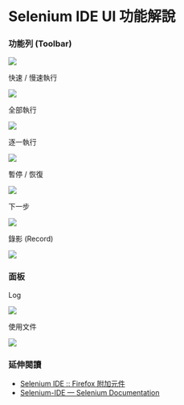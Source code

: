 # Selenium IDE UI 功能解說

### 功能列 (Toolbar)

![](http://www.seleniumhq.org/docs/_images/chapt3_img06_IDE_features.png)

快速 / 慢速執行

![](http://www.seleniumhq.org/docs/_images/chapt3_img07_Speed_Control.png)

全部執行

![](http://www.seleniumhq.org/docs/_images/chapt3_img08_Run_All.png)

逐一執行

![](http://www.seleniumhq.org/docs/_images/chapt3_img09_Run.png)

暫停 / 恢復

![](http://www.seleniumhq.org/docs/_images/chapt3_img10_Pause.png)

下一步

![](http://www.seleniumhq.org/docs/_images/chapt3_img12_Step.png)

錄影 (Record)

![](http://www.seleniumhq.org/docs/_images/chapt3_img15_Record.png)

### 面板

Log

![](http://www.seleniumhq.org/docs/_images/chapt3_img18_Bottom_Box.png)

使用文件

![](http://www.seleniumhq.org/docs/_images/chapt3_img19_Bottom_Box_Ref.png)

### 延伸閱讀

* [Selenium IDE :: Firefox 附加元件](https://addons.mozilla.org/zh-TW/firefox/addon/selenium-ide/)
* [Selenium-IDE — Selenium Documentation](http://docs.seleniumhq.org/docs/02_selenium_ide.jsp)
